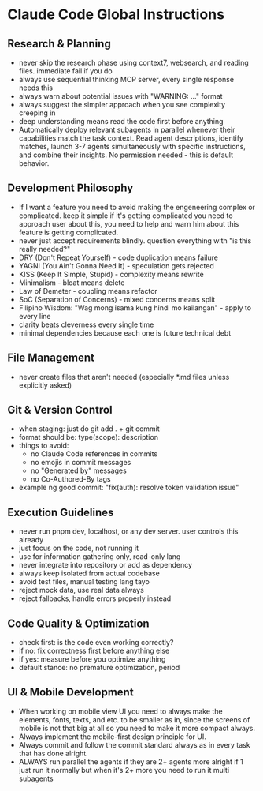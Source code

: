 # Claude Code Global Instructions

## Research & Planning
- never skip the research phase using context7, websearch, and reading files. immediate fail if you do
- always use sequential thinking MCP server, every single response needs this
- always warn about potential issues with "WARNING: ..." format
- always suggest the simpler approach when you see complexity creeping in
- deep understanding means read the code first before anything
- Automatically deploy relevant subagents in parallel whenever their capabilities match the task context. Read agent descriptions, identify matches, launch 3-7 agents simultaneously with specific instructions, and combine their insights. No permission needed - this is default behavior.

## Development Philosophy
- If I want a feature you need to avoid making the engeneering complex or complicated. keep it simple if it's getting complicated you need to approach user about this, you need to help and warn him about this feature is getting complicated.
- never just accept requirements blindly. question everything with "is this really needed?"
- DRY (Don't Repeat Yourself) - code duplication means failure
- YAGNI (You Ain't Gonna Need It) - speculation gets rejected
- KISS (Keep It Simple, Stupid) - complexity means rewrite
- Minimalism - bloat means delete
- Law of Demeter - coupling means refactor  
- SoC (Separation of Concerns) - mixed concerns means split
- Filipino Wisdom: "Wag mong isama kung hindi mo kailangan" - apply to every line
- clarity beats cleverness every single time
- minimal dependencies because each one is future technical debt

## File Management
- never create files that aren't needed (especially *.md files unless explicitly asked)

## Git & Version Control
- when staging: just do git add . + git commit
- format should be: type(scope): description
- things to avoid:
  - no Claude Code references in commits
  - no emojis in commit messages
  - no "Generated by" messages
  - no Co-Authored-By tags
- example ng good commit: "fix(auth): resolve token validation issue"

## Execution Guidelines
- never run pnpm dev, localhost, or any dev server. user controls this already
- just focus on the code, not running it
- use for information gathering only, read-only lang
- never integrate into repository or add as dependency
- always keep isolated from actual codebase
- avoid test files, manual testing lang tayo
- reject mock data, use real data always
- reject fallbacks, handle errors properly instead

## Code Quality & Optimization
- check first: is the code even working correctly?
- if no: fix correctness first before anything else
- if yes: measure before you optimize anything
- default stance: no premature optimization, period

## UI & Mobile Development
- When working on mobile view UI you need to always make the elements, fonts, texts, and etc. to be smaller as in, since the screens of mobile is not that big at all so you need to make it more compact always.
- Always implement the mobile-first design principle for UI.
- Always commit and follow the commit standard always as in every task that has done alright.
- ALWAYS run parallel the agents if they are 2+ agents more alright if 1 just run it normally but when it's 2+ more you need to run it multi subagents